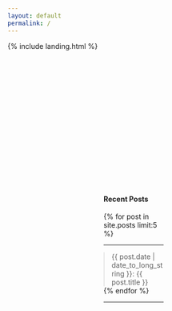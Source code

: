 ```yaml
---
layout: default
permalink: /
---
```

<style>
.blockquote-link {
  display: block;
  text-decoration: none; 
  color: inherit;
  transition: background-color 0.3s;
}

.blockquote-link:hover {
  background-color: #f0f0f0; /* light grey background */
}
</style>

{% include landing.html %}



<div style="margin-top: 3in; margin-right: 2in; margin-left: 2in;">
  <h4>Recent Posts</h4>
  {% for post in site.posts limit:5 %}
    <hr>
    <a href="{{ post.url | prepend: site.baseurl }}" class="blockquote-link">
      <blockquote style="margin: 0;">
        {{ post.date | date_to_long_string }}: {{ post.title }}
      </blockquote>
    </a>
  {% endfor %}
  <hr>
</div>




